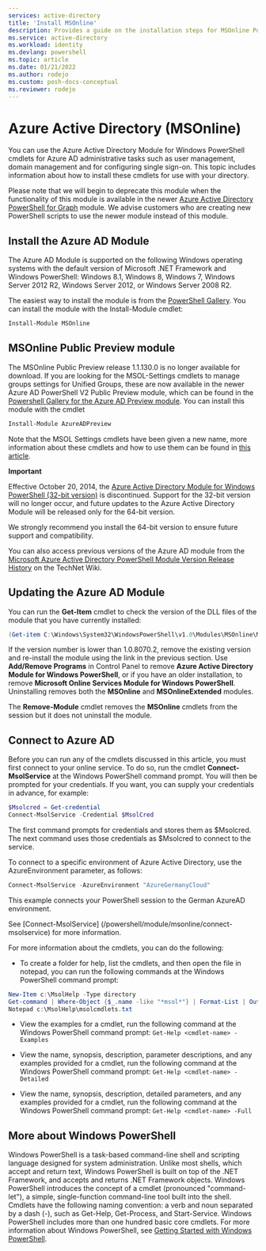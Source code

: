 ```yaml
---
services: active-directory
title: 'Install MSOnline'
description: Provides a guide on the installation steps for MSOnline PowerShell.
ms.service: active-directory
ms.workload: identity
ms.devlang: powershell
ms.topic: article
ms.date: 01/21/2022
ms.author: rodejo
ms.custom: posh-docs-conceptual
ms.reviewer: rodejo
---
```

# Azure Active Directory (MSOnline)

You can use the Azure Active Directory Module for Windows PowerShell cmdlets for Azure AD administrative tasks such as user management, domain management and for configuring single sign-on.
This topic includes information about how to install these cmdlets for use with your directory.

Please note that we will begin to deprecate this module when the functionality of this module is available in the newer [Azure Active Directory PowerShell for Graph](/powershell/azure/active-directory/install-adv2?view=azureadps-2.0&preserve-view=true) module. We advise customers who are creating new PowerShell scripts to use the newer module instead of this module.


## Install the Azure AD Module

The Azure AD Module is supported on the following Windows operating systems with the default version of Microsoft .NET Framework and Windows PowerShell: Windows 8.1, Windows 8, Windows 7, Windows Server 2012 R2, Windows Server 2012, or Windows Server 2008 R2.

The easiest way to install the module is from the [PowerShell Gallery](https://www.powershellgallery.com/packages/MSOnline). You can install the module with the Install-Module cmdlet:

```powershell
Install-Module MSOnline
```
## MSOnline Public Preview module

The MSOnline Public Preview release 1.1.130.0 is no longer available for download. If you are looking for the MSOL-Settings cmdlets to manage groups settings for Unified Groups, these are now available in the newer Azure AD PowerShell V2 Public Preview module, which can be found in the [Powershell Gallery for the Azure AD Preview module](https://www.powershellgallery.com/packages/AzureADPreview). You can install this module with the cmdlet

```powershell
Install-Module AzureADPreview
```
 
Note that the MSOL Settings cmdlets have been given a new name, more information about these cmdlets and how to use them can be found in [this article](/azure/active-directory/active-directory-accessmanagement-groups-settings-cmdlets).
 
**Important**

Effective October 20, 2014, the [Azure Active Directory Module for Windows PowerShell (32-bit version)](https://go.microsoft.com/fwlink/p/?linkid=236298) is discontinued.
Support for the 32-bit version will no longer occur, and future updates to the Azure Active Directory Module will be released only for the 64-bit version.

We strongly recommend you install the 64-bit version to ensure future support and compatibility.

You can also access previous versions of the Azure AD module from the [Microsoft Azure Active Directory PowerShell Module Version Release History](https://social.technet.microsoft.com/wiki/contents/articles/28552.microsoft-azure-active-directory-powershell-module-version-release-history.aspx) on the TechNet Wiki.


## Updating the Azure AD Module

You can run the **Get-Item** cmdlet to check the version of the DLL files of the module that you have currently installed:

```PowerShell
(Get-item C:\Windows\System32\WindowsPowerShell\v1.0\Modules\MSOnline\Microsoft.Online.Administration.Automation.PSModule.dll).VersionInfo.FileVersion
```

If the version number is lower than 1.0.8070.2, remove the existing version and re-install the module using the link in the previous section.
Use **Add/Remove Programs** in Control Panel to remove **Azure Active Directory Module for Windows PowerShell**, or if you have an older installation, to remove **Microsoft Online Services Module for Windows PowerShell**.
Uninstalling removes both the **MSOnline** and **MSOnlineExtended** modules.

The **Remove-Module** cmdlet removes the **MSOnline** cmdlets from the session but it does not uninstall the module.


## Connect to Azure AD

Before you can run any of the cmdlets discussed in this article, you must first connect to your online service.
To do so, run the cmdlet **Connect-MsolService** at the Windows PowerShell command prompt.
You will then be prompted for your credentials.
If you want, you can supply your credentials in advance, for example:

```PowerShell
$Msolcred = Get-credential
Connect-MsolService -Credential $MsolCred
```

The first command prompts for credentials and stores them as $Msolcred.
The next command uses those credentials as $Msolcred to connect to the service.

To connect to a specific environment of Azure Active Directory, use the AzureEnvironment parameter, as follows:

```powershell
Connect-MsolService -AzureEnvironment "AzureGermanyCloud"
```

This example connects your PowerShell session to the German AzureAD environment.

See [Connect-MsolService] (/powershell/module/msonline/connect-msolservice) for more information.

For more information about the cmdlets, you can do the following:

* To create a folder for help, list the cmdlets, and then open the file in notepad, you can run the following commands at the Windows PowerShell command prompt:

```PowerShell
New-Item c:\MsolHelp -Type directory
Get-command | Where-Object {$_.name -like "*msol*"} | Format-List | Out-File c:\MsolHelp\msolcmdlets.txt
Notepad c:\MsolHelp\msolcmdlets.txt
```

* View the examples for a cmdlet, run the following command at the Windows PowerShell command prompt: `Get-Help <cmdlet-name> -Examples`

* View the name, synopsis, description, parameter descriptions, and any examples provided for a cmdlet, run the following command at the Windows PowerShell command prompt: `Get-Help <cmdlet-name> -Detailed`

* View the name, synopsis, description, detailed parameters, and any examples provided for a cmdlet, run the following command at the Windows PowerShell command prompt: `Get-Help <cmdlet-name> -Full`


## More about Windows PowerShell

Windows PowerShell is a task-based command-line shell and scripting language designed for system administration.
Unlike most shells, which accept and return text, Windows PowerShell is built on top of the .NET Framework, and accepts and returns .NET Framework objects.
Windows PowerShell introduces the concept of a cmdlet (pronounced "command-let"), a simple, single-function command-line tool built into the shell.
Cmdlets have the following naming convention: a verb and noun separated by a dash (-), such as Get-Help, Get-Process, and Start-Service.
Windows PowerShell includes more than one hundred basic core cmdlets.
For more information about Windows PowerShell, see [Getting Started with Windows PowerShell](https://msdn.microsoft.com/powershell/scripting/getting-started/getting-started-with-windows-powershell).
